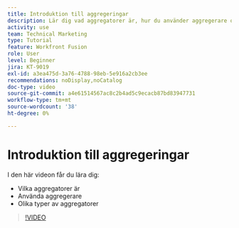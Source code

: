 ```yaml
---
title: Introduktion till aggregeringar
description: Lär dig vad aggregatorer är, hur du använder aggregerare och de olika typerna av aggregerare i [!DNL Adobe Workfront Fusion].
activity: use
team: Technical Marketing
type: Tutorial
feature: Workfront Fusion
role: User
level: Beginner
jira: KT-9019
exl-id: a3ea475d-3a76-4788-98eb-5e916a2cb3ee
recommendations: noDisplay,noCatalog
doc-type: video
source-git-commit: a4e61514567ac8c2b4ad5c9ecacb87bd83947731
workflow-type: tm+mt
source-wordcount: '38'
ht-degree: 0%

---
```


# Introduktion till aggregeringar

I den här videon får du lära dig:

* Vilka aggregatorer är
* Använda aggregerare
* Olika typer av aggregatorer

>[!VIDEO](https://video.tv.adobe.com/v/335279/?quality=12&learn=on)
